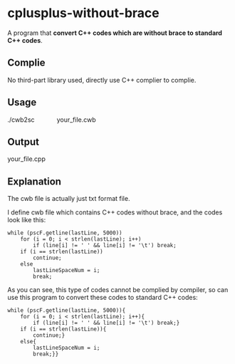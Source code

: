 # cplusplus-without-brace
A program that **convert C++ codes which are without brace to standard C++ codes**.

<h2>Complie</h2>

No third-part library used, directly use C++ complier to complie.

<h2>Usage</h2>

./cwb2sc &emsp;&emsp;&emsp; your_file.cwb

<h2>Output</h2>

your_file.cpp

<h2>Explanation</h2>

The cwb file is actually just txt format file.

I define cwb file which contains C++ codes without brace, and the codes look like this:

	while (pscF.getline(lastLine, 5000))
		for (i = 0; i < strlen(lastLine); i++)
			if (line[i] != ' ' && line[i] != '\t') break;
		if (i == strlen(lastLine))
			continue;
		else
			lastLineSpaceNum = i;
			break;

As you can see, this type of codes cannot be complied by compiler, so can use this program to convert these codes to standard C++ codes:

	while (pscF.getline(lastLine, 5000)){
		for (i = 0; i < strlen(lastLine); i++){
			if (line[i] != ' ' && line[i] != '\t') break;}
		if (i == strlen(lastLine)){
			continue;}
		else{
			lastLineSpaceNum = i;
			break;}}
